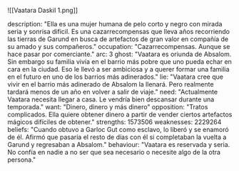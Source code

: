 ![[Vaatara Daskil 1.png]]

  description: "Ella es una mujer humana de pelo corto y negro con mirada seria y sonrisa dificil. Es una cazarrecompensas que lleva años recorriendo las tierras de Garund en busca de artefactos de gran valor en compañía de su amado y sus compañeros."
  occupation: "Cazarrecompensas. Aunque se hace pasar por comerciante."
  arc: 3
  ghost: "Vaatara es oriunda de Absalom. Sin embargo su familia vivía en el barrio más pobre que uno pueda echar en cara en la ciudad. Eso le llevó a ser ambiciosa y a querer formar una familia en el futuro en uno de los barrios más adinerados."
  lie: "Vaatara cree que vivir en el barrio más adinerado de Absalom la llenará. Pero realmente tardará menos de un año en volver a salir de viaje."
  need: "Actualmente Vaatara necesita llegar a casa. Le vendría bien descansar durante una temporada."
  want: "Dinero, dinero y más dinero"
  opposition: "Tratos complicados. Ella quiere obtener dinero a partir de vender ciertos artefactos mágicos difíciles de obtener."
  strengths: 1573506
  weaknesses: 2229264
  beliefs: "Cuando obtuvo a Garloc Gut como esclavo, lo liberó y se enamoró de él. Afirmó que pasaría el resto de días con él si completaban la vuelta a Garund y regresaban a Absalom."
  behaviour: "Vaatara es reservada y seria. No confía en nadie a no ser que sea necesario o necesite algo de la otra persona."
